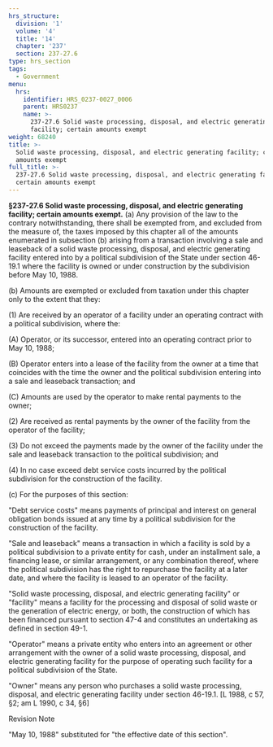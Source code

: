 ```yaml
---
hrs_structure:
  division: '1'
  volume: '4'
  title: '14'
  chapter: '237'
  section: 237-27.6
type: hrs_section
tags:
  - Government
menu:
  hrs:
    identifier: HRS_0237-0027_0006
    parent: HRS0237
    name: >-
      237-27.6 Solid waste processing, disposal, and electric generating
      facility; certain amounts exempt
weight: 68240
title: >-
  Solid waste processing, disposal, and electric generating facility; certain
  amounts exempt
full_title: >-
  237-27.6 Solid waste processing, disposal, and electric generating facility;
  certain amounts exempt
---
```

**§237-27.6 Solid waste processing, disposal, and electric generating facility; certain amounts exempt.** (a) Any provision of the law to the contrary notwithstanding, there shall be exempted from, and excluded from the measure of, the taxes imposed by this chapter all of the amounts enumerated in subsection (b) arising from a transaction involving a sale and leaseback of a solid waste processing, disposal, and electric generating facility entered into by a political subdivision of the State under section 46-19.1 where the facility is owned or under construction by the subdivision before May 10, 1988.

(b) Amounts are exempted or excluded from taxation under this chapter only to the extent that they:

(1) Are received by an operator of a facility under an operating contract with a political subdivision, where the:

(A) Operator, or its successor, entered into an operating contract prior to May 10, 1988;

(B) Operator enters into a lease of the facility from the owner at a time that coincides with the time the owner and the political subdivision entering into a sale and leaseback transaction; and

(C) Amounts are used by the operator to make rental payments to the owner;

(2) Are received as rental payments by the owner of the facility from the operator of the facility;

(3) Do not exceed the payments made by the owner of the facility under the sale and leaseback transaction to the political subdivision; and

(4) In no case exceed debt service costs incurred by the political subdivision for the construction of the facility.

(c) For the purposes of this section:

"Debt service costs" means payments of principal and interest on general obligation bonds issued at any time by a political subdivision for the construction of the facility.

"Sale and leaseback" means a transaction in which a facility is sold by a political subdivision to a private entity for cash, under an installment sale, a financing lease, or similar arrangement, or any combination thereof, where the political subdivision has the right to repurchase the facility at a later date, and where the facility is leased to an operator of the facility.

"Solid waste processing, disposal, and electric generating facility" or "facility" means a facility for the processing and disposal of solid waste or the generation of electric energy, or both, the construction of which has been financed pursuant to section 47-4 and constitutes an undertaking as defined in section 49-1.

"Operator" means a private entity who enters into an agreement or other arrangement with the owner of a solid waste processing, disposal, and electric generating facility for the purpose of operating such facility for a political subdivision of the State.

"Owner" means any person who purchases a solid waste processing, disposal, and electric generating facility under section 46-19.1\. [L 1988, c 57, §2; am L 1990, c 34, §6]

Revision Note

"May 10, 1988" substituted for "the effective date of this section".